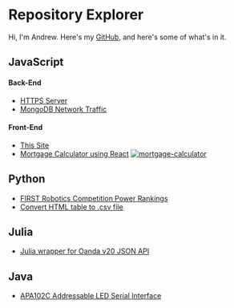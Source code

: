 # Repository Explorer
Hi, I'm Andrew. Here's my [GitHub](https://github.com/cadwallader), and here's some of what's in it.
## JavaScript
#### Back-End
* [HTTPS Server](https://github.com/cadwallader/http-https-demo)
* [MongoDB Network Traffic](https://github.com/cadwallader/mongoose-chase)

#### Front-End
* [This Site](https://github.com/cadwallader/cadwallader.github.io)
* [Mortgage Calculator using React](https://github.com/cadwallader/mortgage-calculator)
[![mortgage-calculator](https://s3.us-east-2.amazonaws.com/andrew-cadwallader.github.io/mortgage-calculator.png)](http://github.com/cadwallader/mortgage-calculator)

## Python
* [FIRST Robotics Competition Power Rankings](https://github.com/cadwallader/realtime-opr/blob/master/OPR.ipynb)
* [Convert HTML table to .csv file](https://github.com/cadwallader/html2csv)

## Julia
* [Julia wrapper for Oanda v20 JSON API](https://github.com/cadwallader/Oanda)

## Java
* [APA102C Addressable LED Serial Interface](https://github.com/cadwallader/APA102C-addressable-LEDs)
